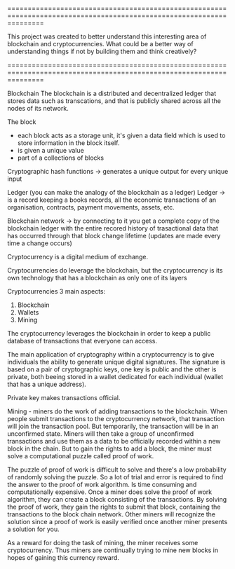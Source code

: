 =====================================================================================================================

This project was created to better understand this interesting area of blockchain and cryptocurrencies.
What could be a better way of understanding things if not by building them and think creatively?

=====================================================================================================================

Blockchain
The blockchain is a distributed and decentralized ledger that stores data such as transcations, and that is publicly shared across all the nodes of its network.

The block

- each block acts as a storage unit, it's given a data field which is used to store information in the block itself.
- is given a unique value
- part of a collections of blocks

Cryptographic hash functions -> generates a unique output for every unique input

Ledger (you can make the analogy of the blockchain as a ledger)
Ledger -> is a record keeping a books records, all the economic transactions of an organisation, contracts, payment movements, assets, etc.

Blockchain network -> by connecting to it you get a complete copy of the blockchain ledger with the entire recored history of trasactional data that has occurred through that block change lifetime (updates are made every time a change occurs)

Cryptocurrency is a digital medium of exchange.

Cryptocurrencies do leverage the blockchain, but the cryptocurrency is its own technology that has a blockchain as only one of its layers

Cryptocurrencies 3 main aspects:

1. Blockchain
2. Wallets
3. Mining

The cryptocurrency leverages the blockchain in order to keep a public database of transactions that everyone can access.

The main application of cryptography within a cryptocurrency is to give individuals the ability to generate unique digital signatures. The signature is based on a pair of cryptographic keys, one key is public and the other is private, both beeing stored in a wallet dedicated for each individual (wallet that has a unique address).

Private key makes transactions official.

Mining - miners do the work of adding transactions to the blockchain. When people submit transactions to the cryptocurrency network, that transaction will join the transaction pool. But temporarily, the transaction will be in an unconfirmed state. Miners will then take a group of unconfirmed transactions and use them as a data to be officially recorded within a new block in the chain. But to gain the rights to add a block, the miner must solve a computational puzzle called proof of work.

The puzzle of proof of work is difficult to solve and there's a low probability of randomly solving the puzzle. So a lot of trial and error is required to find the answer to the proof of work algorithm. Is time consuming and computationally expensive. Once a miner does solve the proof of work algorithm, they can create a block consisting of the transactions. By solving the proof of work, they gain the rights to submit that block, containing the transactions to the block chain network. Other miners will recognize the solution since a proof of work is easily verified once another miner presents a solution for you.

As a reward for doing the task of mining, the miner receives some cryptocurrency. Thus miners are continually trying to mine new blocks in hopes of gaining this currency reward.
